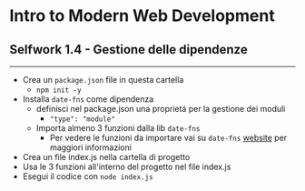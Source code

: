 # Intro to Modern Web Development

## Selfwork 1.4 - Gestione delle dipendenze

---

* Crea un `package.json` file in questa cartella
  * `npm init -y`
* Installa `date-fns` come dipendenza
  * definisci nel package.json una proprietá per la gestione dei moduli
    * `"type": "module"`
  * Importa almeno 3 funzioni dalla lib `date-fns`
    * Per vedere le funzioni da importare vai su `date-fns` [website](https://date-fns.org/) per maggiori informazioni 
* Crea un file index.js nella cartella di progetto
* Usa le 3 funzioni all'interno del progetto nel file index.js
* Esegui il codice con `node index.js`